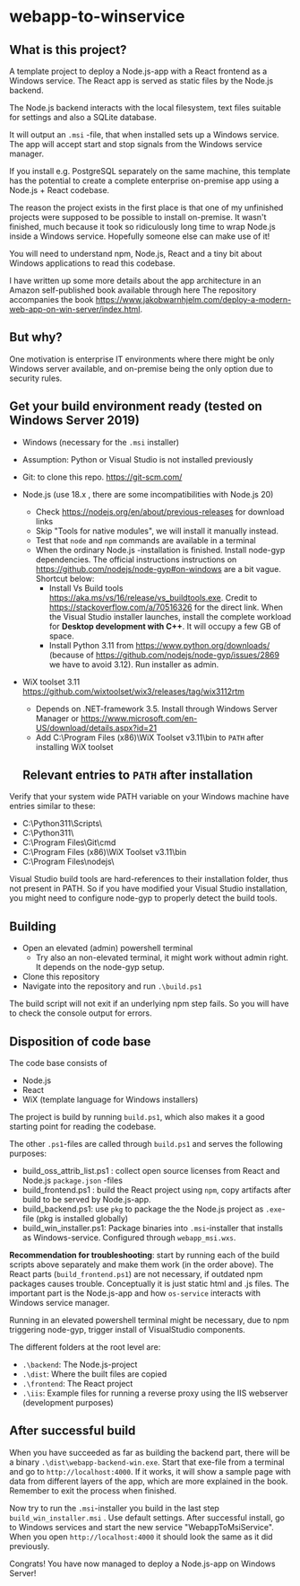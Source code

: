 # webapp-to-winservice

## What is this project?
A template project to deploy a Node.js-app with a React frontend as a Windows service.
The React app is served as static files by the Node.js backend. 

The Node.js backend interacts with the local filesystem, text files suitable for settings and also a SQLite database.

It will output an `.msi` -file, that when installed sets up a Windows service. The app will accept start and stop signals from the Windows service manager.

If you install e.g. PostgreSQL separately on the same machine, this template has the potential to create a complete enterprise on-premise app using a Node.js + React codebase.

The reason the project exists in the first place is that one of my unfinished projects were supposed to be possible to install on-premise. It wasn't finished, much because it took so ridiculously long time to wrap Node.js inside a Windows service. Hopefully someone else can make use of it!

You will need to understand npm, Node.js, React and a tiny bit about Windows applications to read this codebase.

I have written up some more details about the app architecture in an Amazon self-published book available through here The repository accompanies the book https://www.jakobwarnhjelm.com/deploy-a-modern-web-app-on-win-server/index.html.


## But why?
One motivation is enterprise IT environments where there might be only Windows server available, and on-premise being the only option due to security rules.


## Get your build environment ready (tested on Windows Server 2019)
- Windows (necessary for the `.msi` installer)
- Assumption: Python or Visual Studio is not installed previously
- Git: to clone this repo. https://git-scm.com/ 
- Node.js (use 18.x , there are some incompatibilities with Node.js 20)
  - Check https://nodejs.org/en/about/previous-releases for download links
  - Skip "Tools for native modules", we will install it manually instead.
  - Test that `node` and `npm` commands are available in a terminal
  - When the ordinary Node.js -installation is finished. Install node-gyp dependencies. The official instructions instructions on https://github.com/nodejs/node-gyp#on-windows are a bit vague. Shortcut below:
    - Install Vs Build tools https://aka.ms/vs/16/release/vs_buildtools.exe. Credit to https://stackoverflow.com/a/70516326 for the direct link. When the Visual Studio installer launches, install the complete workload for **Desktop development with C++**. It will occupy a few GB of space.
    - Install Python 3.11 from https://www.python.org/downloads/ (because of https://github.com/nodejs/node-gyp/issues/2869 we have to avoid 3.12). Run installer as admin.
- WiX toolset 3.11 https://github.com/wixtoolset/wix3/releases/tag/wix3112rtm 
  - Depends on .NET-framework 3.5. Install through Windows Server Manager or https://www.microsoft.com/en-US/download/details.aspx?id=21
  - Add C:\Program Files (x86)\WiX Toolset v3.11\bin to `PATH` after installing WiX toolset

  ## Relevant entries to `PATH` after installation 
Verify that your system wide PATH variable on your Windows machine have entries similar to these:
- C:\Python311\Scripts\
- C:\Python311\
- C:\Program Files\Git\cmd
- C:\Program Files (x86)\WiX Toolset v3.11\bin
- C:\Program Files\nodejs\

Visual Studio build tools are hard-references to their installation folder, thus not present in PATH. So if you have modified your Visual Studio installation,  you might need to configure node-gyp to properly detect the build tools.


  ## Building
  - Open an elevated (admin) powershell terminal
    - Try also an non-elevated terminal, it might work without admin right. It depends on the node-gyp setup.
  - Clone this repository
  - Navigate into the repository and run `.\build.ps1`

The build script will not exit if an underlying npm step fails. So you will have to check the console output for errors.

 ## Disposition of code base
The code base consists of 
- Node.js
- React
- WiX (template language for Windows installers)

The project is build by running `build.ps1`, which also makes it a good starting point for reading the codebase.

The other `.ps1`-files are called through `build.ps1` and serves the following purposes:
- build_oss_attrib_list.ps1 : collect open source licenses from React and Node.js `package.json` -files
- build_frontend.ps1 : build the React project using `npm`, copy artifacts after build to be served by Node.js-app.
- build_backend.ps1: use `pkg` to package the the Node.js project as `.exe`-file (pkg is installed globally)
- build_win_installer.ps1: Package binaries into `.msi`-installer that installs as Windows-service. Configured through `webapp_msi.wxs`.

**Recommendation for troubleshooting**: start by running each of the build scripts above separately and make them work (in the order above). The React parts (`build_frontend.ps1`) are not necessary, if outdated npm packages causes trouble. Conceptually it is just static html and .js files. The important part is the Node.js-app and how `os-service` interacts with Windows service manager.

Running in an elevated powershell terminal might be necessary, due to npm triggering node-gyp, trigger install of VisualStudio components.

The different folders at the root level are:
- `.\backend`: The Node.js-project
- `.\dist`: Where the built files are copied
- `.\frontend`: The React project
- `.\iis`: Example files for running a reverse proxy using the IIS webserver (development purposes)


## After successful build
When you have succeeded as far as building the backend part, there will be a binary `.\dist\webapp-backend-win.exe`. Start that exe-file from a terminal and go to `http://localhost:4000`. If it works, it will show a sample page with data from different layers of the app, which are more explained in the book. Remember to exit the process when finished.

Now try to run the `.msi`-installer you build in the last step `build_win_installer.msi` . Use default settings. After successful install, go to Windows services and start the new service "WebappToMsiService". When you open `http://localhost:4000` it should look the same as it did previously.

Congrats! You have now managed to deploy a Node.js-app on Windows Server!